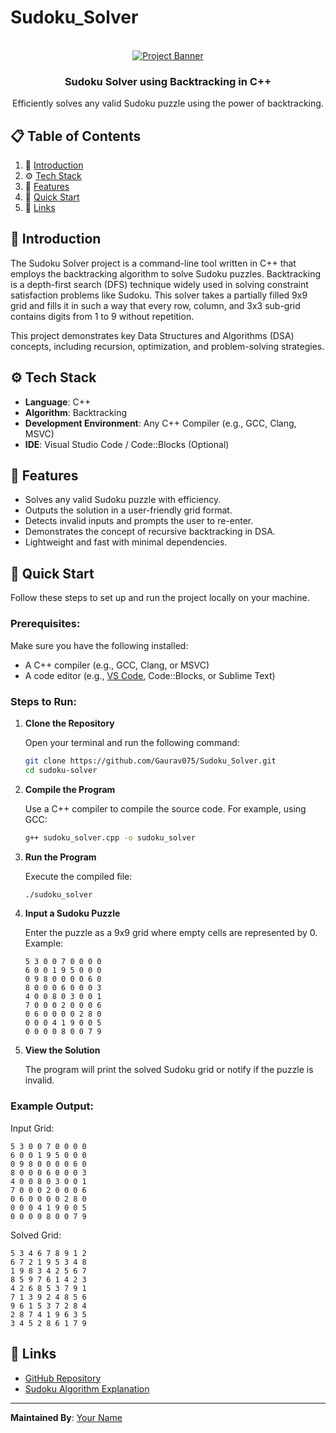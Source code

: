 # Sudoku_Solver
<div align="center">
  <br />
    <a href="#" >
      <img src="https://your-project-banner-link.com" alt="Project Banner">
    </a>
  <br />

  <h3 align="center">Sudoku Solver using Backtracking in C++</h3>

   <div align="center">
    Efficiently solves any valid Sudoku puzzle using the power of backtracking.
    </div>
</div>

## 📋 <a name="table">Table of Contents</a>

1. 🤖 [Introduction](#introduction)
2. ⚙️ [Tech Stack](#tech-stack)
3. 🔋 [Features](#features)
4. 🤸 [Quick Start](#quick-start)
5. 🔗 [Links](#links)

## <a name="introduction">🤖 Introduction</a>

The Sudoku Solver project is a command-line tool written in C++ that employs the backtracking algorithm to solve Sudoku puzzles. Backtracking is a depth-first search (DFS) technique widely used in solving constraint satisfaction problems like Sudoku. This solver takes a partially filled 9x9 grid and fills it in such a way that every row, column, and 3x3 sub-grid contains digits from 1 to 9 without repetition.

This project demonstrates key Data Structures and Algorithms (DSA) concepts, including recursion, optimization, and problem-solving strategies.

## <a name="tech-stack">⚙️ Tech Stack</a>

- **Language**: C++
- **Algorithm**: Backtracking
- **Development Environment**: Any C++ Compiler (e.g., GCC, Clang, MSVC)
- **IDE**: Visual Studio Code / Code::Blocks (Optional)

## <a name="features">🔋 Features</a>

- Solves any valid Sudoku puzzle with efficiency.
- Outputs the solution in a user-friendly grid format.
- Detects invalid inputs and prompts the user to re-enter.
- Demonstrates the concept of recursive backtracking in DSA.
- Lightweight and fast with minimal dependencies.

## <a name="quick-start">🤸 Quick Start</a>

Follow these steps to set up and run the project locally on your machine.

### Prerequisites:

Make sure you have the following installed:

- A C++ compiler (e.g., GCC, Clang, or MSVC)
- A code editor (e.g., [VS Code](https://code.visualstudio.com/), Code::Blocks, or Sublime Text)

### Steps to Run:

1. **Clone the Repository**

   Open your terminal and run the following command:

   ```bash
   git clone https://github.com/Gaurav075/Sudoku_Solver.git
   cd sudoku-solver
   ```

2. **Compile the Program**

   Use a C++ compiler to compile the source code. For example, using GCC:

   ```bash
   g++ sudoku_solver.cpp -o sudoku_solver
   ```

3. **Run the Program**

   Execute the compiled file:

   ```bash
   ./sudoku_solver
   ```

4. **Input a Sudoku Puzzle**

   Enter the puzzle as a 9x9 grid where empty cells are represented by 0. Example:

   ```
   5 3 0 0 7 0 0 0 0
   6 0 0 1 9 5 0 0 0
   0 9 8 0 0 0 0 6 0
   8 0 0 0 6 0 0 0 3
   4 0 0 8 0 3 0 0 1
   7 0 0 0 2 0 0 0 6
   0 6 0 0 0 0 2 8 0
   0 0 0 4 1 9 0 0 5
   0 0 0 0 8 0 0 7 9
   ```

5. **View the Solution**

   The program will print the solved Sudoku grid or notify if the puzzle is invalid.

### Example Output:

Input Grid:

```
5 3 0 0 7 0 0 0 0
6 0 0 1 9 5 0 0 0
0 9 8 0 0 0 0 6 0
8 0 0 0 6 0 0 0 3
4 0 0 8 0 3 0 0 1
7 0 0 0 2 0 0 0 6
0 6 0 0 0 0 2 8 0
0 0 0 4 1 9 0 0 5
0 0 0 0 8 0 0 7 9
```

Solved Grid:

```
5 3 4 6 7 8 9 1 2
6 7 2 1 9 5 3 4 8
1 9 8 3 4 2 5 6 7
8 5 9 7 6 1 4 2 3
4 2 6 8 5 3 7 9 1
7 1 3 9 2 4 8 5 6
9 6 1 5 3 7 2 8 4
2 8 7 4 1 9 6 3 5
3 4 5 2 8 6 1 7 9
```

## <a name="links">🔗 Links</a>

- [GitHub Repository](https://github.com/Gaurav075/Sudoku_Solver.git)
- [Sudoku Algorithm Explanation](https://en.wikipedia.org/wiki/Sudoku_solving_algorithms)

---

**Maintained By**: [Your Name](https://github.com/your-profile)

